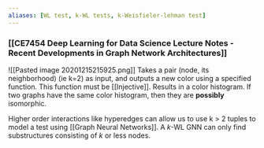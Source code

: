 ```yaml
---
aliases: [WL test, k-WL tests, k-Weisfieler-lehman test]
---
```


### [[CE7454 Deep Learning for Data Science Lecture Notes - Recent Developments in Graph Network Architectures]]
![[Pasted image 20201215215925.png]] Takes a pair (node, its neighborhood) (ie k=2) as input, and outputs a new color using a specified function. This function must be [[Injective]]. Results in a color histogram. If two graphs have the same color histogram, then they are **possibly** isomorphic.

Higher order interactions like hyperedges can allow us to use k > 2 tuples to model a test using [[Graph Neural Networks]]. A $k$-WL GNN can only find substructures consisting of $k$ or less nodes.

